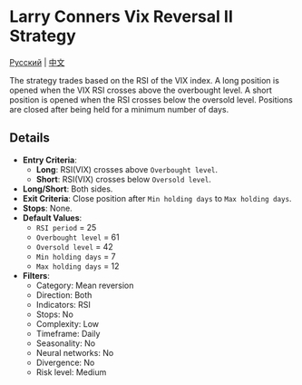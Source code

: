 # Larry Conners Vix Reversal II Strategy
[Русский](README_ru.md) | [中文](README_cn.md)

The strategy trades based on the RSI of the VIX index. A long position is opened when the VIX RSI crosses above the overbought level. A short position is opened when the RSI crosses below the oversold level. Positions are closed after being held for a minimum number of days.

## Details

- **Entry Criteria**:
  - **Long**: RSI(VIX) crosses above `Overbought level`.
  - **Short**: RSI(VIX) crosses below `Oversold level`.
- **Long/Short**: Both sides.
- **Exit Criteria**: Close position after `Min holding days` to `Max holding days`.
- **Stops**: None.
- **Default Values**:
  - `RSI period` = 25
  - `Overbought level` = 61
  - `Oversold level` = 42
  - `Min holding days` = 7
  - `Max holding days` = 12
- **Filters**:
  - Category: Mean reversion
  - Direction: Both
  - Indicators: RSI
  - Stops: No
  - Complexity: Low
  - Timeframe: Daily
  - Seasonality: No
  - Neural networks: No
  - Divergence: No
  - Risk level: Medium
